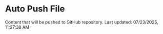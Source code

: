# Auto Push File

Content that will be pushed to GitHub repository.
Last updated: 07/23/2025, 11:27:38 AM